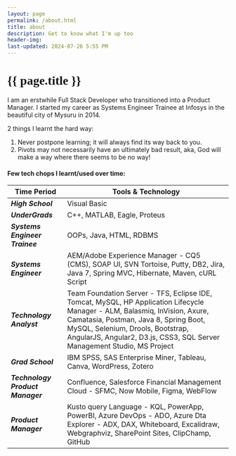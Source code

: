 ```yaml
---
layout: page
permalink: /about.html
title: about
description: Get to know what I'm up too
header-img: 
last-updated: 2024-07-26 5:55 PM
---
```


<h1 class="mx-auto" style="font-family:Courgette;">{{ page.title }}</h1>

I am an erstwhile Full Stack Developer who transitioned into a Product Manager. I started my career as Systems Engineer Trainee at Infosys in the beautiful city of Mysuru in 2014.

2 things I learnt the hard way:
1. Never postpone learning; it will always find its way back to you.
2. Pivots may not necessarily have an ultimately bad result, aka, God will make a way where there seems to be no way!


#### Few tech chops I learnt/used over time:

| Time Period | Tools & Technology |
|------|------|
|**_High School_**| Visual Basic|
|**_UnderGrads_**| C++, MATLAB, Eagle, Proteus|
|**_Systems Engineer Trainee_**| OOPs, Java, HTML, RDBMS|
|**_Systems Engineer_**| AEM/Adobe Experience Manager - CQ5 (CMS), SOAP UI, SVN Tortoise, Putty, DB2, Jira, Java 7, Spring MVC, Hibernate, Maven, cURL Script|
|**_Technology Analyst_**| Team Foundation Server - TFS, Eclipse IDE, Tomcat, MySQL, HP Application Lifecycle Manager - ALM, Balasmiq, InVision, Axure, Camatasia, Postman, Java 8, Spring Boot, MySQL, Selenium, Drools, Bootstrap, AngularJS, Angular2, D3.js, CSS3, SQL Server Management Studio, MS Project|
|**_Grad School_**| IBM SPSS, SAS Enterprise Miner, Tableau, Canva, WordPress, Zotero|
|**_Technology Product Manager_**| Confluence, Salesforce Financial Management Cloud - SFMC, Now Mobile, Figma, WebFlow|
|**_Product Manager_**| Kusto query Language - KQL, PowerApp, PowerBI, Azure DevOps - ADO, Azure Dta Explorer - ADX, DAX, Whiteboard, Excalidraw, Webgraphviz, SharePoint Sites, ClipChamp, GitHub|

